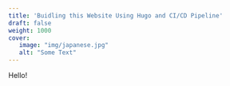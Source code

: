 ```yaml
---
title: 'Buidling this Website Using Hugo and CI/CD Pipeline'
draft: false
weight: 1000
cover:
   image: "img/japanese.jpg"
   alt: "Some Text"
---
```


Hello!
